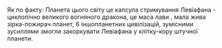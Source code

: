 Як по факту:
Планета цього світу це капсула стримування Левіафана - циклопічно великого вогняного дракона, це маса лави , мала жива зірка-пожирач планет, 6 іншопланетних цивілізацій, зумісними зусиллями змогли закоркувати Левіафана у клітку-кору штучної планети.

